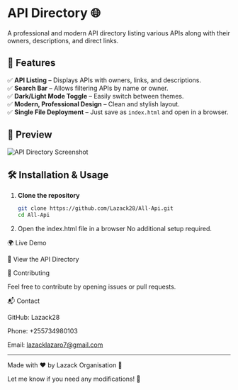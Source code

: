 
# API Directory 🌐

A professional and modern API directory listing various APIs along with their owners, descriptions, and direct links.

## 🚀 Features  
✅ **API Listing** – Displays APIs with owners, links, and descriptions.  
✅ **Search Bar** – Allows filtering APIs by name or owner.  
✅ **Dark/Light Mode Toggle** – Easily switch between themes.  
✅ **Modern, Professional Design** – Clean and stylish layout.  
✅ **Single File Deployment** – Just save as `index.html` and open in a browser.  

## 📸 Preview  
![API Directory Screenshot](https://your-image-url.com)

## 🛠 Installation & Usage  
1. **Clone the repository**  
   ```sh
   git clone https://github.com/Lazack28/All-Api.git
   cd All-Api

2. Open the index.html file in a browser
No additional setup required.



🌍 Live Demo

🔗 View the API Directory

🤝 Contributing

Feel free to contribute by opening issues or pull requests.

📬 Contact

GitHub: Lazack28

Phone: +255734980103

Email: lazacklazaro7@gmail.com



---

Made with ❤️ by Lazack Organisation 🚀


Let me know if you need any modifications! 🚀

